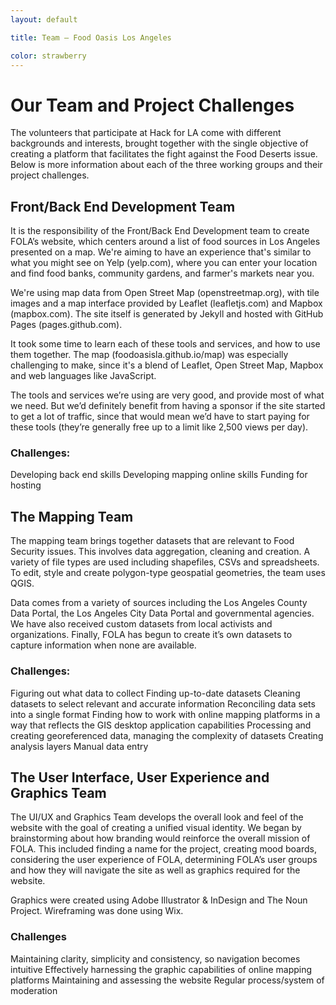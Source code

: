 ```yaml
---
layout: default

title: Team – Food Oasis Los Angeles

color: strawberry
---
```


# Our Team and Project Challenges

The volunteers that participate at Hack for LA come with different backgrounds and interests, brought together with the single objective of creating a platform that facilitates the fight against the Food Deserts issue. Below is more information about each of the three working groups and their project challenges.

## Front/Back End Development Team

It is the responsibility of the Front/Back End Development team to create FOLA’s website, which centers around a list of food sources in Los Angeles presented on a map. We're aiming to have an experience that's similar to what you might see on Yelp (yelp.com), where you can enter your location and find food banks, community gardens, and farmer's markets near you.
 
We're using map data from Open Street Map (openstreetmap.org), with tile images and a map interface provided by Leaflet (leafletjs.com) and Mapbox (mapbox.com). The site itself is generated by Jekyll and hosted with GitHub Pages (pages.github.com).
 
It took some time to learn each of these tools and services, and how to use them together. The map (foodoasisla.github.io/map) was especially challenging to make, since it's a blend of Leaflet, Open Street Map, Mapbox and web languages like JavaScript.

The tools and services we’re using are very good, and provide most of what we need. But we’d definitely benefit from having a sponsor if the site started to get a lot of traffic, since that would mean we’d have to start paying for these tools (they’re generally free up to a limit like 2,500 views per day).
 
### Challenges:

Developing back end skills
Developing mapping online skills
Funding for hosting


## The Mapping Team

The mapping team brings together datasets that are relevant to Food Security issues. This involves data aggregation, cleaning and creation. A variety of file types are used including shapefiles, CSVs and spreadsheets. To edit, style and create polygon-type geospatial geometries, the team uses QGIS. 

Data comes from a variety of sources including the Los Angeles County Data Portal, the Los Angeles City Data Portal and governmental agencies. We have also received custom datasets from local activists and organizations. Finally, FOLA has begun to create it’s own datasets to capture information when none are available. 

### Challenges: 

Figuring out what data to collect
Finding up-to-date datasets
Cleaning datasets to select relevant and accurate information
Reconciling data sets into a single format
Finding how to work with online mapping platforms in a way that reflects the GIS desktop application capabilities
Processing and creating georeferenced data, managing the complexity of datasets
Creating analysis layers
Manual data entry


## The User Interface, User Experience and Graphics Team

The UI/UX and Graphics Team develops the overall look and feel of the website with the goal of creating a unified visual identity. We began by brainstorming about how branding would reinforce the overall mission of FOLA. This included finding a name for the project, creating mood boards, considering the user experience of FOLA, determining FOLA’s user groups and how they will navigate the site as well as graphics required for the website. 

Graphics were created using Adobe Illustrator & InDesign and The Noun Project. Wireframing was done using Wix. 

### Challenges

Maintaining clarity, simplicity and consistency, so navigation becomes intuitive
Effectively harnessing the graphic capabilities of online mapping platforms
Maintaining and assessing the website
Regular process/system of moderation


